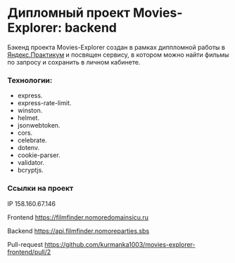 # Дипломный проект Movies-Explorer: backend
Бэкенд проекта Movies-Explorer создан в рамках диппломной работы в [Яндекс.Практикум](https://praktikum.yandex.ru/) и посвящен сервису, в котором можно найти фильмы по запросу и сохранить в личном кабинете.

### Технологии:
* express.
* express-rate-limit.
* winston.
* helmet.
* jsonwebtoken.
* cors.
* celebrate.
* dotenv.
* cookie-parser.
* validator.
* bcryptjs.

### Ссылки на проект

IP 158.160.67.146

Frontend https://filmfinder.nomoredomainsicu.ru

Backend https://api.filmfinder.nomoreparties.sbs

Pull-request https://github.com/kurmanka1003/movies-explorer-frontend/pull/2

